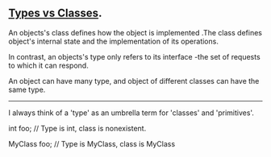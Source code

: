 [Types vs Classes](http://stackoverflow.com/questions/468145/what-is-the-difference-between-type-and-class).
----------------------------------------------


An objects's class defines how the object is implemented .The class defines object's internal state and the implementation of its operations.

In contrast, an objects's type only refers to its interface -the set of requests to which it can respond.

An object can have many type, and object of different classes can have the same type.


---
I always think of a 'type' as an umbrella term for 'classes' and 'primitives'.

int foo; // Type is int, class is nonexistent.

MyClass foo; // Type is MyClass, class is MyClass
